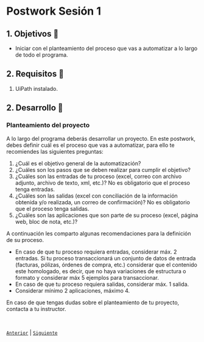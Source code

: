 # Postwork Sesión 1

<div>

## 1. Objetivos :dart:

- Iniciar con el planteamiento del proceso que vas a automatizar a lo largo de todo el programa.

## 2. Requisitos :notebook_with_decorative_cover:

1. UiPath instalado.

## 2. Desarrollo :rocket:

### Planteamiento del proyecto

A lo largo del programa deberás desarrollar un proyecto. En este postwork, debes definir cuál es el proceso que vas a automatizar, para ello te recomiendes las siguientes preguntas:

1. ¿Cuál es el objetivo general de la automatización?
2. ¿Cuáles son los pasos que se deben realizar para cumplir el objetivo?
3. ¿Cuáles son las entradas de tu proceso (excel, correo con archivo adjunto, archivo de texto, xml, etc.)? No es obligatorio que el proceso tenga entradas.
4. ¿Cuáles son las salidas (excel con conciliación de la información obtenida y/o realizada, un correo de confirmación)? No es obligatorio que el proceso tenga salidas.
5. ¿Cuáles son las aplicaciones que son parte de su proceso (excel, página web, bloc de nota, etc.)? 

A continuación les comparto algunas recomendaciones para la definición de su proceso.
- En caso de que tu proceso requiera entradas, considerar máx. 2 entradas. Si tu proceso transaccionará un conjunto de datos de entrada (facturas, pólizas, órdenes de compra, etc.) considerar que el contenido este homologado, es decir, que no haya variaciones de estructura o formato y considerar máx 5 ejemplos para transaccionar.
- En caso de que tu proceso requiera salidas, considerar máx. 1 salida.
- Considerar mínimo 2 aplicaciones, máximo 4.

En caso de que tengas dudas sobre el planteamiento de tu proyecto, contacta a tu instructor.

<br>

[`Anterior`](../Example-2/README.md) | [`Siguiente`](../README.md)

</div>